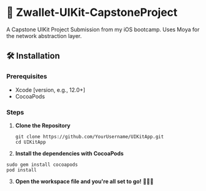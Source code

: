 # 📱 Zwallet-UIKit-CapstoneProject

A Capstone UIKit Project Submission from my iOS bootcamp. Uses Moya for the network abstraction layer.

## 🛠 Installation

### Prerequisites

- Xcode [version, e.g., 12.0+]
- CocoaPods

### Steps

1. **Clone the Repository**

   ```
   git clone https://github.com/YourUsername/UIKitApp.git
   cd UIKitApp
   ```
2. **Install the dependencies with CocoaPods**

  ```
  sudo gem install cocoapods
  pod install
  ```
3. **Open the workspace file and you're all set to go!** 🚀🚀🚀
